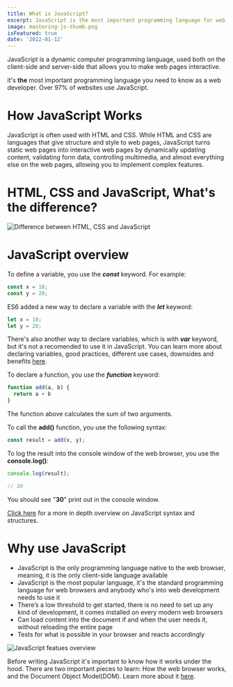 ```yaml
---
title: What is JavaScript?
excerpt: JavaScript is the most important programming language for web development. You probably don't know it well enough!
image: mastering-js-thumb.png
isFeatured: true
date: '2022-01-12'
---
```


JavaScript is a dynamic computer programming language, used both on the client-side and server-side that allows you to make web pages interactive. 

it's **the** most important programming language you need to know as a web developer. Over 97% of websites use JavaScript.

# How JavaScript Works

JavaScript is often used with HTML and CSS. While HTML and CSS are languages that give structure and style to web pages, JavaScript turns static web pages into interactive web pages by dynamically updating content, validating form data, controlling multimedia, and almost everything else on the web pages, allowing you to implement complex features.

# HTML, CSS and JavaScript, What's the difference?

![Difference between HTML, CSS and JavaScript](html_css_javascript_infographic.png)

# JavaScript overview

To define a variable, you use the ***const*** keyword. For example:

```js
const x = 10;
const y = 20;
```

ES6 added a new way to declare a variable with the ***let*** keyword:

```js
let x = 10;
let y = 20;
```

There's also another way to declare variables, which is with ***var*** keyword, but it's not a recomended to use it in JavaScript. You can learn more about declaring variables, good practices, different use cases, downsides and benefits [here](https://my-blog-blond-pi.vercel.app/).

To declare a function, you use the ***function*** keyword:

```js
function add(a, b) {
  return a + b
}
```

The function above calculates the sum of two arguments.

To call the **add()** function, you use the following syntax:

```js
const result = add(x, y);
```

To log the result into the console window of the web browser, you use the **console.log()**:

```js
console.log(result);

// 30
```

You should see "**30**" print out in the console window.

[Click here](https://my-blog-blond-pi.vercel.app/) for a more in depth overview on JavaScript syntax and structures.

# Why use JavaScript

- JavaScript is the only programming language native to the web browser, meaning, it is the only client-side language available
- JavaScript is the most popular language, it's the standard programming language for web browsers and anybody who's into web development needs to use it
- There’s a low threshold to get started, there is no need to set up any kind of development, it comes installed on every modern web browsers
- Can load content into the document if and when the user needs it, without reloading the entire page
- Tests for what is possible in your browser and reacts accordingly

![JavaScript featues overview](features-of-javascript.png)

Before writing JavaScript it's important to know how it works under the hood. There are two important pieces to learn: How the web browser works, and the Document Object Model(DOM).
Learn more about it [here](https://www.javascript.com/).